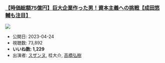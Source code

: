 ### [【時価総額75億円】巨大企業作った男！資本主義への挑戦【成田悠輔も注目】](https://www.youtube.com/watch?v=6jW6lurzMJk)
[![](https://img.youtube.com/vi/6jW6lurzMJk/sddefault.jpg)](https://www.youtube.com/watch?v=6jW6lurzMJk)
-   公開日: 2023-04-24
-   視聴数: 73,892
-   **いいね数: 1,229**
-   出演者: [スザンヌ](/rehacq_fan/people/スザンヌ "wikilink"), 桂大介, [高橋弘樹](/rehacq_fan/people/高橋弘樹 "wikilink")
